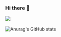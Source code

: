 ### Hi there 👋

<img src="https://github-readme-stats.vercel.app/api/top-langs/?username=MWstudio&layout=compact"><br><br>
![Anurag's GitHub stats](https://github-readme-stats.vercel.app/api?username=MWstudio&show_icons=true)
